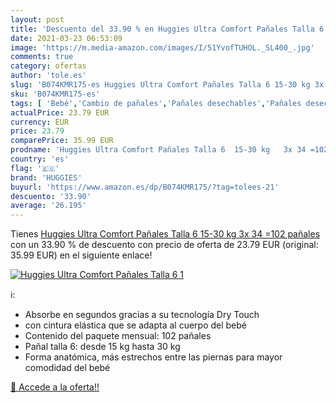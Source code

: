 ```yaml
---
layout: post
title: 'Descuento del 33.90 % en Huggies Ultra Comfort Pañales Talla 6  1'
date: 2021-03-23 06:53:09
image: 'https://m.media-amazon.com/images/I/51YvofTUHOL._SL400_.jpg'
comments: true
category: ofertas
author: 'tole.es'
slug: 'B074KMR175-es Huggies Ultra Comfort Pañales Talla 6 15-30 kg 3x 34 =102...'
sku: 'B074KMR175-es'
tags: [ 'Bebé','Cambio de pañales','Pañales desechables','Pañales desechables para bebés','Pañales para bebé','huggies','pañales', ]
actualPrice: 23.79 EUR
currency: EUR
price: 23.79
comparePrice: 35.99 EUR
prodname: 'Huggies Ultra Comfort Pañales Talla 6  15-30 kg   3x 34 =102 pañales'
country: 'es'
flag: '🇪🇸'
brand: 'HUGGIES'
buyurl: 'https://www.amazon.es/dp/B074KMR175/?tag=tolees-21'
descuento: '33.90'
average: '26.195'
---
```


Tienes [Huggies Ultra Comfort Pañales Talla 6  15-30 kg   3x 34 =102 pañales](https://www.amazon.es/dp/B074KMR175/?tag=tolees-21) con un 33.90 % de descuento con precio de oferta de 23.79 EUR (original: 35.99 EUR) en el siguiente enlace!

[![Huggies Ultra Comfort Pañales Talla 6  1](https://m.media-amazon.com/images/I/51YvofTUHOL._SL400_.jpg)](https://www.amazon.es/dp/B074KMR175/?tag=tolees-21)

ℹ️:

- Absorbe en segundos gracias a su tecnología Dry Touch
- con cintura elástica que se adapta al cuerpo del bebé
- Contenido del paquete mensual: 102 pañales
- Pañal talla 6: desde 15 kg hasta 30 kg
- Forma anatómica, más estrechos entre las piernas para mayor comodidad del bebé

[🛒 Accede a la oferta!!](https://www.amazon.es/dp/B074KMR175/?tag=tolees-21)
